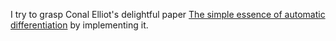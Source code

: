 I try to grasp Conal Elliot's delightful paper
[The simple essence of automatic differentiation](http://conal.net/papers/essence-of-ad/)
by implementing it.